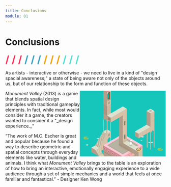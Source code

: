 ```yaml
---
title: Conclusions
module: 01
---
```


# Conclusions
<span style="color: #FC315A; font-size: xx-large; font-weight: bold">/ / / </span>
<span style="color: #33A3C1; font-size: xx-large; font-weight: bold">/ / / </span>
<span style="color: #F5A205; font-size: xx-large; font-weight: bold">/ / / </span>
<span style="color: #53DFD3; font-size: xx-large; font-weight: bold">/ / /</span>

As artists - interactive or otherwise - we need to live in a kind of "design spacial awareness;" a state of being aware not only of the objects around us, but of our relationship to the form and function of these objects.

<p><img src="../imgs/monument-valley.gif" alt="Gif from Monument Valley" style="width: 270px; float: right; border: none;" />
<i>Monument Valley</i> (2013) is a game that blends spatial design principles with traditional gameplay elements. In fact, while most would consider it a game, the creators wanted to consider it a "_design experience._" 

“The work of M.C. Escher is great and popular because he found a way to describe geometric and spatial concepts through everyday elements like water, buildings and animals. I think what <i>Monument Valley</i> brings to the table is an exploration of how to bring an interactive, emotionally engaging experience to a wide audience through a set of simple mechanics and a world that feels at once familiar and fantastical.” - Designer Ken Wong</p>
